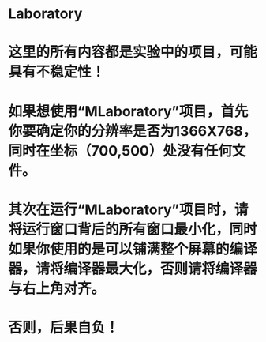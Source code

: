 # Laboratory
# 这里的所有内容都是实验中的项目，可能具有不稳定性！
# 如果想使用“MLaboratory”项目，首先你要确定你的分辨率是否为1366X768，同时在坐标（700,500）处没有任何文件。
# 其次在运行“MLaboratory”项目时，请将运行窗口背后的所有窗口最小化，同时如果你使用的是可以铺满整个屏幕的编译器，请将编译器最大化，否则请将编译器与右上角对齐。
# 否则，后果自负！
